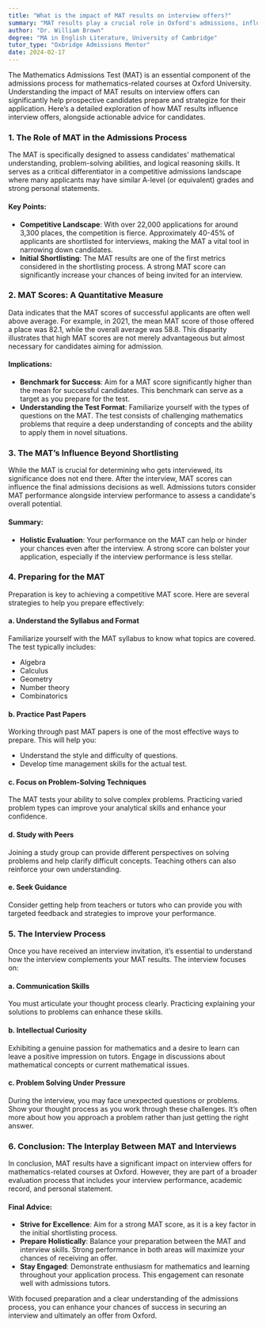 ```yaml
---
title: "What is the impact of MAT results on interview offers?"
summary: "MAT results play a crucial role in Oxford's admissions, influencing interview offers for mathematics courses and helping candidates strategize effectively."
author: "Dr. William Brown"
degree: "MA in English Literature, University of Cambridge"
tutor_type: "Oxbridge Admissions Mentor"
date: 2024-02-17
---
```


The Mathematics Admissions Test (MAT) is an essential component of the admissions process for mathematics-related courses at Oxford University. Understanding the impact of MAT results on interview offers can significantly help prospective candidates prepare and strategize for their application. Here’s a detailed exploration of how MAT results influence interview offers, alongside actionable advice for candidates.

### 1. The Role of MAT in the Admissions Process

The MAT is specifically designed to assess candidates' mathematical understanding, problem-solving abilities, and logical reasoning skills. It serves as a critical differentiator in a competitive admissions landscape where many applicants may have similar A-level (or equivalent) grades and strong personal statements. 

#### Key Points:
- **Competitive Landscape**: With over 22,000 applications for around 3,300 places, the competition is fierce. Approximately 40-45% of applicants are shortlisted for interviews, making the MAT a vital tool in narrowing down candidates.
- **Initial Shortlisting**: The MAT results are one of the first metrics considered in the shortlisting process. A strong MAT score can significantly increase your chances of being invited for an interview.

### 2. MAT Scores: A Quantitative Measure

Data indicates that the MAT scores of successful applicants are often well above average. For example, in 2021, the mean MAT score of those offered a place was 82.1, while the overall average was 58.8. This disparity illustrates that high MAT scores are not merely advantageous but almost necessary for candidates aiming for admission.

#### Implications:
- **Benchmark for Success**: Aim for a MAT score significantly higher than the mean for successful candidates. This benchmark can serve as a target as you prepare for the test.
- **Understanding the Test Format**: Familiarize yourself with the types of questions on the MAT. The test consists of challenging mathematics problems that require a deep understanding of concepts and the ability to apply them in novel situations.

### 3. The MAT’s Influence Beyond Shortlisting

While the MAT is crucial for determining who gets interviewed, its significance does not end there. After the interview, MAT scores can influence the final admissions decisions as well. Admissions tutors consider MAT performance alongside interview performance to assess a candidate's overall potential.

#### Summary:
- **Holistic Evaluation**: Your performance on the MAT can help or hinder your chances even after the interview. A strong score can bolster your application, especially if the interview performance is less stellar.

### 4. Preparing for the MAT

Preparation is key to achieving a competitive MAT score. Here are several strategies to help you prepare effectively:

#### a. Understand the Syllabus and Format
Familiarize yourself with the MAT syllabus to know what topics are covered. The test typically includes:
- Algebra
- Calculus
- Geometry
- Number theory
- Combinatorics

#### b. Practice Past Papers
Working through past MAT papers is one of the most effective ways to prepare. This will help you:
- Understand the style and difficulty of questions.
- Develop time management skills for the actual test.

#### c. Focus on Problem-Solving Techniques
The MAT tests your ability to solve complex problems. Practicing varied problem types can improve your analytical skills and enhance your confidence.

#### d. Study with Peers
Joining a study group can provide different perspectives on solving problems and help clarify difficult concepts. Teaching others can also reinforce your own understanding.

#### e. Seek Guidance
Consider getting help from teachers or tutors who can provide you with targeted feedback and strategies to improve your performance.

### 5. The Interview Process

Once you have received an interview invitation, it’s essential to understand how the interview complements your MAT results. The interview focuses on:

#### a. Communication Skills
You must articulate your thought process clearly. Practicing explaining your solutions to problems can enhance these skills.

#### b. Intellectual Curiosity
Exhibiting a genuine passion for mathematics and a desire to learn can leave a positive impression on tutors. Engage in discussions about mathematical concepts or current mathematical issues.

#### c. Problem Solving Under Pressure
During the interview, you may face unexpected questions or problems. Show your thought process as you work through these challenges. It’s often more about how you approach a problem rather than just getting the right answer.

### 6. Conclusion: The Interplay Between MAT and Interviews

In conclusion, MAT results have a significant impact on interview offers for mathematics-related courses at Oxford. However, they are part of a broader evaluation process that includes your interview performance, academic record, and personal statement. 

#### Final Advice:
- **Strive for Excellence**: Aim for a strong MAT score, as it is a key factor in the initial shortlisting process.
- **Prepare Holistically**: Balance your preparation between the MAT and interview skills. Strong performance in both areas will maximize your chances of receiving an offer.
- **Stay Engaged**: Demonstrate enthusiasm for mathematics and learning throughout your application process. This engagement can resonate well with admissions tutors.

With focused preparation and a clear understanding of the admissions process, you can enhance your chances of success in securing an interview and ultimately an offer from Oxford.
    